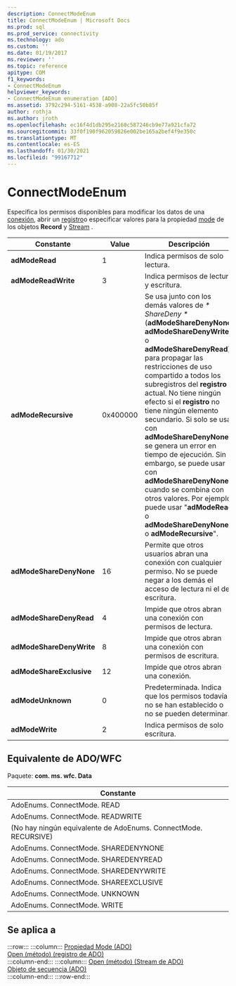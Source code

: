 ```yaml
---
description: ConnectModeEnum
title: ConnectModeEnum | Microsoft Docs
ms.prod: sql
ms.prod_service: connectivity
ms.technology: ado
ms.custom: ''
ms.date: 01/19/2017
ms.reviewer: ''
ms.topic: reference
apitype: COM
f1_keywords:
- ConnectModeEnum
helpviewer_keywords:
- ConnectModeEnum enumeration [ADO]
ms.assetid: 3792c294-5161-4538-a908-22a5fc50b85f
author: rothja
ms.author: jroth
ms.openlocfilehash: ec16f4d1db295e2160c587246cb9e77a921cfa72
ms.sourcegitcommit: 33f0f190f962059826e002be165a2bef4f9e350c
ms.translationtype: MT
ms.contentlocale: es-ES
ms.lasthandoff: 01/30/2021
ms.locfileid: "99167712"
---
```

# <a name="connectmodeenum"></a>ConnectModeEnum
Especifica los permisos disponibles para modificar los datos de una [conexión](./connection-object-ado.md), abrir un [registro](./record-object-ado.md)o especificar valores para la propiedad [mode](./mode-property-ado.md) de los objetos **Record** y [Stream](./stream-object-ado.md) .  
  
|Constante|Value|Descripción|  
|--------------|-----------|-----------------|  
|**adModeRead**|1|Indica permisos de solo lectura.|  
|**adModeReadWrite**|3|Indica permisos de lectura y escritura.|  
|**adModeRecursive**|0x400000|Se usa junto con los demás valores de *\* ShareDeny \** (**adModeShareDenyNone**, **adModeShareDenyWrite** o **adModeShareDenyRead**) para propagar las restricciones de uso compartido a todos los subregistros del **registro** actual. No tiene ningún efecto si el **registro** no tiene ningún elemento secundario. Si solo se usa con **adModeShareDenyNone** , se genera un error en tiempo de ejecución. Sin embargo, se puede usar con **adModeShareDenyNone** cuando se combina con otros valores. Por ejemplo, puede usar "**adModeRead** o **adModeShareDenyNone** o **adModeRecursive**".|  
|**adModeShareDenyNone**|16|Permite que otros usuarios abran una conexión con cualquier permiso. No se puede negar a los demás el acceso de lectura ni el de escritura.|  
|**adModeShareDenyRead**|4|Impide que otros abran una conexión con permisos de lectura.|  
|**adModeShareDenyWrite**|8|Impide que otros abran una conexión con permisos de escritura.|  
|**adModeShareExclusive**|12|Impide que otros abran una conexión.|  
|**adModeUnknown**|0|Predeterminada. Indica que los permisos todavía no se han establecido o no se pueden determinar.|  
|**adModeWrite**|2|Indica permisos de solo escritura.|  
  
## <a name="adowfc-equivalent"></a>Equivalente de ADO/WFC  
 Paquete: **com. ms. wfc. Data**  
  
|Constante|  
|--------------|  
|AdoEnums. ConnectMode. READ|  
|AdoEnums. ConnectMode. READWRITE|  
|(No hay ningún equivalente de AdoEnums. ConnectMode. RECURSIVE)|  
|AdoEnums. ConnectMode. SHAREDENYNONE|  
|AdoEnums. ConnectMode. SHAREDENYREAD|  
|AdoEnums. ConnectMode. SHAREDENYWRITE|  
|AdoEnums. ConnectMode. SHAREEXCLUSIVE|  
|AdoEnums. ConnectMode. UNKNOWN|  
|AdoEnums. ConnectMode. WRITE|  
  
## <a name="applies-to"></a>Se aplica a  

:::row:::
    :::column:::
        [Propiedad Mode (ADO)](./mode-property-ado.md)  
        [Open (método) (registro de ADO)](./open-method-ado-record.md)  
    :::column-end:::
    :::column:::
        [Open (método) (Stream de ADO)](./open-method-ado-stream.md)  
        [Objeto de secuencia (ADO)](./stream-object-ado.md)  
    :::column-end:::
:::row-end:::